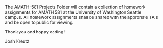 The AMATH-581 Projects Folder will contain a collection of homework assignments for AMATH 581 at the University of Washington Seattle campus.
All homework assignments shall be shared with the approriate TA's and be open to public for viewing.

Thank you and happy coding!

Josh Kreutz
